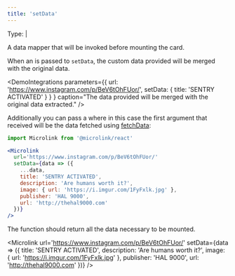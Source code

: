 ```yaml
---
title: 'setData'
---
```


Type: <TypeContainer><Type children='<object>'/> | <Type children='<function>'/></TypeContainer>

A data mapper that will be invoked before mounting the card.

When an <Type children='<object>'/> is passed to `setData`, the custom data provided will be merged with the original data.

<DemoIntegrations
  parameters={{
    url: 'https://www.instagram.com/p/BeV6tOhFUor/',
    setData: { title: 'SENTRY ACTIVATED' } }
  }
  caption="The data provided will be merged with the original data extracted."
/>

Additionally you can pass a <Type children='<function>'/> where in this case the first argument that received will be the data fetched using [fetchData](/docs/sdk/parameters/fetch-data/):

```jsx
import Microlink from '@microlink/react'

<Microlink
  url='https://www.instagram.com/p/BeV6tOhFUor/'
  setData={data => ({
    ...data,
    title: 'SENTRY ACTIVATED',
    description: 'Are humans worth it?',
    image: { url: 'https://i.imgur.com/1FyFxlk.jpg' },
    publisher: 'HAL 9000',
    url: 'http://thehal9000.com'
  })}
/>
```

<Figcaption children='Skip internal fetch providing a function as setData.' />

The function should return all the data necessary to be mounted.

<Microlink
  url='https://www.instagram.com/p/BeV6tOhFUor/'
  setData={data => ({
    title: 'SENTRY ACTIVATED',
    description: 'Are humans worth it?',
    image: { url: 'https://i.imgur.com/1FyFxlk.jpg' },
    publisher: 'HAL 9000',
    url: 'http://thehal9000.com'
  })}
/>

